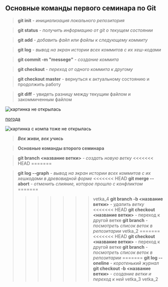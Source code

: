 ## Основные команды первого семинара по Git

>**git init** - *инициализация локального репозитория*

>**git status** - *получить информацию от git о текущем состоянии*

>**git add** - *добавить файл или файлы к следующему коммиту*

>**git log** - *вывод на экран истории всех коммитов с их хеш-кодами*

>**git commit -m "messege"** - *создание коммита*

>**git checkout** - *переход от одного коммита к другому*

>**git checkout master** - вернуться к актуальному состоянию и продолжить работу

>**git diff** - увидеть разницу между текущим файлом и закоммиченным файлом

![картинка не открылась](https://gas-kvas.com/uploads/posts/2023-02/1675495554_gas-kvas-com-p-luchshie-kartinki-dlya-fonovogo-risunka-ra-4.jpg)

[погода](https://www.gismeteo.ru/weather-zheleznogorsk-5006/month/)

![картинка с компа тоже не открылась](gora-moran.jpg)

>***Век живи, век учись***

>**Основные команды второго семинара**

>**git branch <название ветки>** - *создать новую ветку*
<<<<<<< HEAD
=======

>**git log --graph** - *вывод на экран истории всех коммитов с их хешкодами в древовидной форме*
<<<<<<< HEAD
>**git merge --abort** - *отменить слияние, которое прошло с конфликтом*
=======
>>>>>>> vetka_4
>**git branch -b <название ветки>** - *удалить ветку*
<<<<<<< HEAD
>**git checkout <название ветки>** - переход к другой ветке
>**git branch** - *посмотреть список веток в репозитарии*
>>>>>>> vetka_2
=======
<<<<<<< HEAD
>**git checkout <название ветки>** - переход к другой ветке
>**git branch** - *посмотреть список веток в репозитарии*
=======
>**git log --oneline** - *коротенький журнал*
>**git checkout -b <название ветки>** - *создание ветки и переход к ней*
>>>>>>> vetka_3
>>>>>>> vetka_2
